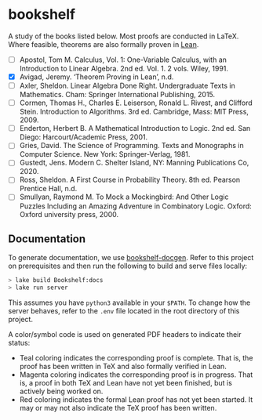 # bookshelf

A study of the books listed below. Most proofs are conducted in LaTeX. Where
feasible, theorems are also formally proven in [Lean](https://leanprover.github.io/).

- [ ] Apostol, Tom M. Calculus, Vol. 1: One-Variable Calculus, with an Introduction to Linear Algebra. 2nd ed. Vol. 1. 2 vols. Wiley, 1991.
- [x] Avigad, Jeremy. ‘Theorem Proving in Lean’, n.d.
- [ ] Axler, Sheldon. Linear Algebra Done Right. Undergraduate Texts in Mathematics. Cham: Springer International Publishing, 2015.
- [ ] Cormen, Thomas H., Charles E. Leiserson, Ronald L. Rivest, and Clifford Stein. Introduction to Algorithms. 3rd ed. Cambridge, Mass: MIT Press, 2009.
- [ ] Enderton, Herbert B. A Mathematical Introduction to Logic. 2nd ed. San Diego: Harcourt/Academic Press, 2001.
- [ ] Gries, David. The Science of Programming. Texts and Monographs in Computer Science. New York: Springer-Verlag, 1981.
- [ ] Gustedt, Jens. Modern C. Shelter Island, NY: Manning Publications Co, 2020.
- [ ] Ross, Sheldon. A First Course in Probability Theory. 8th ed. Pearson Prentice Hall, n.d.
- [ ] Smullyan, Raymond M. To Mock a Mockingbird: And Other Logic Puzzles Including an Amazing Adventure in Combinatory Logic. Oxford: Oxford university press, 2000.

## Documentation

To generate documentation, we use [bookshelf-docgen](https://github.com/jrpotter/bookshelf-docgen).
Refer to this project on prerequisites and then run the following to build and
serve files locally:

```bash
> lake build Bookshelf:docs
> lake run server
```

This assumes you have `python3` available in your `$PATH`. To change how the
server behaves, refer to the `.env` file located in the root directory of this
project.

A color/symbol code is used on generated PDF headers to indicate their status:

* Teal coloring indicates the corresponding proof is complete. That is, the
  proof has been written in TeX and also formally verified in Lean.
* Magenta coloring indicates the corresponding proof is in progress. That is, a
  proof in both TeX and Lean have not yet been finished, but is actively being
  worked on.
* Red coloring indicates the formal Lean proof has not yet been started. It may
  or may not also indicate the TeX proof has been written.
